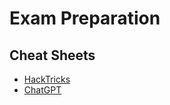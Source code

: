 # Exam Preparation

## Cheat Sheets

- [HackTricks](https://book.hacktricks.xyz/sw)
- [ChatGPT](https://chatgpt.com/)
